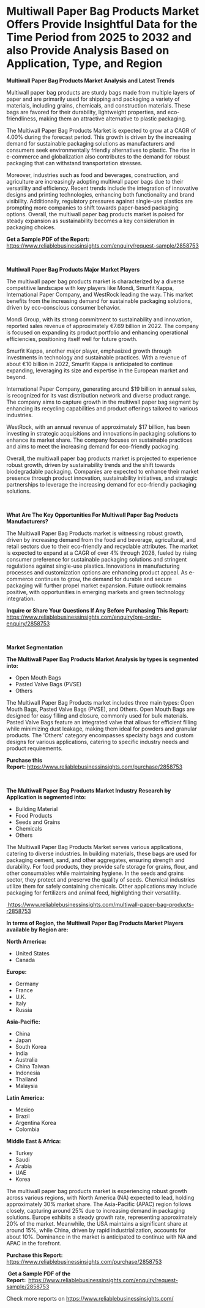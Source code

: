 <p><h1>Multiwall Paper Bag Products Market Offers Provide Insightful Data for the Time Period from 2025 to 2032 and also Provide Analysis Based on Application, Type, and Region</h1></p><p><strong>Multiwall Paper Bag Products Market Analysis and Latest Trends</strong></p>
<p><p>Multiwall paper bag products are sturdy bags made from multiple layers of paper and are primarily used for shipping and packaging a variety of materials, including grains, chemicals, and construction materials. These bags are favored for their durability, lightweight properties, and eco-friendliness, making them an attractive alternative to plastic packaging.</p><p>The Multiwall Paper Bag Products Market is expected to grow at a CAGR of 4.00% during the forecast period. This growth is driven by the increasing demand for sustainable packaging solutions as manufacturers and consumers seek environmentally friendly alternatives to plastic. The rise in e-commerce and globalization also contributes to the demand for robust packaging that can withstand transportation stresses.</p><p>Moreover, industries such as food and beverages, construction, and agriculture are increasingly adopting multiwall paper bags due to their versatility and efficiency. Recent trends include the integration of innovative designs and printing technologies, enhancing both functionality and brand visibility. Additionally, regulatory pressures against single-use plastics are prompting more companies to shift towards paper-based packaging options. Overall, the multiwall paper bag products market is poised for steady expansion as sustainability becomes a key consideration in packaging choices.</p></p>
<p><strong>Get a Sample PDF of the Report:&nbsp;</strong> <a href="https://www.reliablebusinessinsights.com/enquiry/request-sample/2858753?utm_campaign=3206&utm_medium=2&utm_source=Github&utm_content=ia&utm_term=12032025&utm_id=multiwall-paper-bag-products">https://www.reliablebusinessinsights.com/enquiry/request-sample/2858753</a></p>
<p>&nbsp;</p>
<p><strong>Multiwall Paper Bag Products Major Market Players</strong></p>
<p><p>The multiwall paper bag products market is characterized by a diverse competitive landscape with key players like Mondi, Smurfit Kappa, International Paper Company, and WestRock leading the way. This market benefits from the increasing demand for sustainable packaging solutions, driven by eco-conscious consumer behavior.</p><p>Mondi Group, with its strong commitment to sustainability and innovation, reported sales revenue of approximately €7.69 billion in 2022. The company is focused on expanding its product portfolio and enhancing operational efficiencies, positioning itself well for future growth.</p><p>Smurfit Kappa, another major player, emphasized growth through investments in technology and sustainable practices. With a revenue of about €10 billion in 2022, Smurfit Kappa is anticipated to continue expanding, leveraging its size and expertise in the European market and beyond.</p><p>International Paper Company, generating around $19 billion in annual sales, is recognized for its vast distribution network and diverse product range. The company aims to capture growth in the multiwall paper bag segment by enhancing its recycling capabilities and product offerings tailored to various industries.</p><p>WestRock, with an annual revenue of approximately $17 billion, has been investing in strategic acquisitions and innovations in packaging solutions to enhance its market share. The company focuses on sustainable practices and aims to meet the increasing demand for eco-friendly packaging.</p><p>Overall, the multiwall paper bag products market is projected to experience robust growth, driven by sustainability trends and the shift towards biodegradable packaging. Companies are expected to enhance their market presence through product innovation, sustainability initiatives, and strategic partnerships to leverage the increasing demand for eco-friendly packaging solutions.</p></p>
<p>&nbsp;</p>
<p><strong>What Are The Key Opportunities For Multiwall Paper Bag Products Manufacturers?</strong></p>
<p><p>The Multiwall Paper Bag Products market is witnessing robust growth, driven by increasing demand from the food and beverage, agricultural, and retail sectors due to their eco-friendly and recyclable attributes. The market is expected to expand at a CAGR of over 4% through 2028, fueled by rising consumer preference for sustainable packaging solutions and stringent regulations against single-use plastics. Innovations in manufacturing processes and customization options are enhancing product appeal. As e-commerce continues to grow, the demand for durable and secure packaging will further propel market expansion. Future outlook remains positive, with opportunities in emerging markets and green technology integration.</p></p>
<p><strong>Inquire or Share Your Questions If Any Before Purchasing This Report:</strong> <a href="https://www.reliablebusinessinsights.com/enquiry/pre-order-enquiry/2858753?utm_campaign=3206&utm_medium=2&utm_source=Github&utm_content=ia&utm_term=12032025&utm_id=multiwall-paper-bag-products">https://www.reliablebusinessinsights.com/enquiry/pre-order-enquiry/2858753</a></p>
<p>&nbsp;</p>
<p><strong>Market Segmentation</strong></p>
<p><strong>The Multiwall Paper Bag Products Market Analysis by types is segmented into:</strong></p>
<p><ul><li>Open Mouth Bags</li><li>Pasted Valve Bags (PVSE)</li><li>Others</li></ul></p>
<p><p>The Multiwall Paper Bag Products market includes three main types: Open Mouth Bags, Pasted Valve Bags (PVSE), and Others. Open Mouth Bags are designed for easy filling and closure, commonly used for bulk materials. Pasted Valve Bags feature an integrated valve that allows for efficient filling while minimizing dust leakage, making them ideal for powders and granular products. The 'Others' category encompasses specialty bags and custom designs for various applications, catering to specific industry needs and product requirements.</p></p>
<p><strong>Purchase this Report:&nbsp;</strong><a href="https://www.reliablebusinessinsights.com/purchase/2858753?utm_campaign=3206&utm_medium=2&utm_source=Github&utm_content=ia&utm_term=12032025&utm_id=multiwall-paper-bag-products">https://www.reliablebusinessinsights.com/purchase/2858753</a></p>
<p>&nbsp;</p>
<p><strong>The Multiwall Paper Bag Products Market Industry Research by Application is segmented into:</strong></p>
<p><ul><li>Building Material</li><li>Food Products</li><li>Seeds and Grains</li><li>Chemicals</li><li>Others</li></ul></p>
<p><p>The Multiwall Paper Bag Products Market serves various applications, catering to diverse industries. In building materials, these bags are used for packaging cement, sand, and other aggregates, ensuring strength and durability. For food products, they provide safe storage for grains, flour, and other consumables while maintaining hygiene. In the seeds and grains sector, they protect and preserve the quality of seeds. Chemical industries utilize them for safely containing chemicals. Other applications may include packaging for fertilizers and animal feed, highlighting their versatility.</p></p>
<p><a href="https://www.reliablebusinessinsights.com/multiwall-paper-bag-products-r2858753?utm_campaign=3206&utm_medium=2&utm_source=Github&utm_content=ia&utm_term=12032025&utm_id=multiwall-paper-bag-products">&nbsp;https://www.reliablebusinessinsights.com/multiwall-paper-bag-products-r2858753</a></p>
<p><strong>In terms of Region, the Multiwall Paper Bag Products Market Players available by Region are:</strong></p>
<p>
    <p> <strong> North America: </strong>
        <ul>
            <li>United States</li>
            <li>Canada</li>
        </ul>
        </p> 
    <p> <strong> Europe: </strong>
        <ul>
            <li>Germany</li>
            <li>France</li>
            <li>U.K.</li>
            <li>Italy</li>
            <li>Russia</li>
        </ul>
        </p> 
    <p> <strong> Asia-Pacific: </strong>
        <ul>
            <li>China</li>
            <li>Japan</li>
            <li>South Korea</li>
            <li>India</li>
            <li>Australia</li>
            <li>China Taiwan</li>
            <li>Indonesia</li>
            <li>Thailand</li>
            <li>Malaysia</li>
        </ul>
        </p> 
    <p> <strong> Latin America: </strong>
        <ul>
            <li>Mexico</li>
            <li>Brazil</li>
            <li>Argentina Korea</li>
            <li>Colombia</li>
        </ul>
        </p> 
    <p> <strong> Middle East & Africa: </strong>
        <ul>
            <li>Turkey</li>
            <li>Saudi</li>
            <li>Arabia</li>
            <li>UAE</li>
            <li>Korea</li>
        </ul>
    </p>
    </p>
<p><p>The multiwall paper bag products market is experiencing robust growth across various regions, with North America (NA) expected to lead, holding approximately 30% market share. The Asia-Pacific (APAC) region follows closely, capturing around 25% due to increasing demand in packaging solutions. Europe exhibits a steady growth rate, representing approximately 20% of the market. Meanwhile, the USA maintains a significant share at around 15%, while China, driven by rapid industrialization, accounts for about 10%. Dominance in the market is anticipated to continue with NA and APAC in the forefront.</p></p>
<p><strong>Purchase this Report: </strong><a href="https://www.reliablebusinessinsights.com/purchase/2858753?utm_campaign=3206&utm_medium=2&utm_source=Github&utm_content=ia&utm_term=12032025&utm_id=multiwall-paper-bag-products">https://www.reliablebusinessinsights.com/purchase/2858753</a></p>
<p>&nbsp;<strong>Get a Sample PDF of the Report:&nbsp;&nbsp;</strong><a href="https://www.reliablebusinessinsights.com/enquiry/request-sample/2858753?utm_campaign=3206&utm_medium=2&utm_source=Github&utm_content=ia&utm_term=12032025&utm_id=multiwall-paper-bag-products">https://www.reliablebusinessinsights.com/enquiry/request-sample/2858753</a></p>
<p><strong></strong></p>
<p>Check more reports on <a href="https://www.reliablebusinessinsights.com/?utm_campaign=3206&utm_medium=2&utm_source=Github&utm_content=ia&utm_term=12032025&utm_id=multiwall-paper-bag-products">https://www.reliablebusinessinsights.com/</a></p>